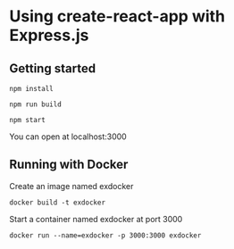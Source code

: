 # Using create-react-app with Express.js
## Getting started
```
npm install
```
```
npm run build
```
```
npm start
```
You can open at localhost:3000
## Running with Docker
Create an image named exdocker
```
docker build -t exdocker
```
Start a container named exdocker at port 3000
```
docker run --name=exdocker -p 3000:3000 exdocker
```
